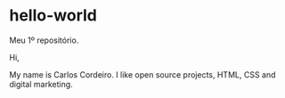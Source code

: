 # hello-world
Meu 1º repositório.

Hi,

My name is Carlos Cordeiro. I like open source projects, HTML, CSS and digital marketing.
